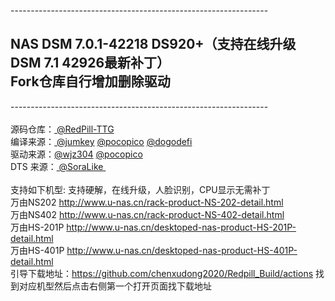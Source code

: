 ----------------------------------------------------------------<br /><h2>NAS DSM 7.0.1-42218 DS920+（支持在线升级DSM 7.1 42926最新补丁）<br />Fork仓库自行增加删除驱动</h2>----------------------------------------------------------------<br /><br />源码仓库：<a href="https://github.com/RedPill-TTG/redpill-load">&nbsp;@RedPill-TTG</a><br>编译来源：<a href="https://github.com/jumkey/redpill-load">&nbsp;@jumkey</a>&nbsp;<a href="https://github.com/pocopico/redpill-load">@pocopico</a>&nbsp;<a href="https://github.com/dogodefi/redpill-load">@dogodefi</a><br>驱动来源：<a href="https://github.com/wjz304/rp-ext/">@wjz304</a>&nbsp;<a href="https://github.com/pocopico/rp-ext">@pocopico</a><br>DTS 来源：<a href="https://www.openos.org/threads/ts453dminids920-v7-0-1v7-1-0.4239/" rel="nofollow">&nbsp;@SoraLike&nbsp;</a><br /><br />支持如下机型: 支持硬解，在线升级，人脸识别，CPU显示无需补丁<br />万由NS202 http://www.u-nas.cn/rack-product-NS-202-detail.html<br />万由NS402 http://www.u-nas.cn/rack-product-NS-402-detail.html<br />万由HS-201P http://www.u-nas.cn/desktoped-nas-product-HS-201P-detail.html<br />万由HS-401P http://www.u-nas.cn/desktoped-nas-product-HS-401P-detail.html<br />引导下载地址：https://github.com/chenxudong2020/Redpill_Build/actions 找到对应机型然后点击右侧第一个打开页面找下载地址
